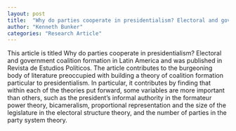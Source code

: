 ```yaml
---
layout: post
title:  "Why do parties cooperate in presidentialism? Electoral and government coalition formation in Latin America"
author: "Kenneth Bunker"
categories: "Research Article"
---
```


This article is titled Why do parties cooperate in presidentialism? Electoral and government coalition formation in Latin America and was published in Revista de Estudios Políticos. The article contributes to the burgeoning body of literature preoccupied with building a theory of coalition formation particular to presidentialism. In particular, it contributes by finding that within each of the theories put forward, some variables are more important than others, such as the president’s informal authority in the formateur power theory, bicameralism, proportional representation and the size of the legislature in the electoral structure theory, and the number of parties in the party system theory.

